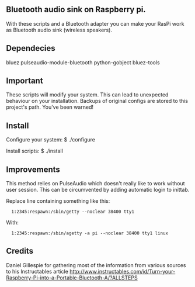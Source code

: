 Bluetooth audio sink on Raspberry pi.
-------------------------------------
With these scripts and a Bluetooth adapter you can make your RasPi work as Bluetooth audio sink (wireless speakers).


Dependecies
-----------
bluez
pulseaudio-module-bluetooth
python-gobject
bluez-tools


Important
---------
These scripts will modify your system. This can lead to unexpected behaviour on your installation.
Backups of original configs are stored to this project's path. You've been warned!


Install
-------
Configure your system:
$ ./configure

Install scripts:
$ ./install


Improvements
------------

This method relies on PulseAudio which doesn't really like to work without user session. 
This can be circumvented by adding automatic login to inittab.

Replace line containing something like this:
```
  1:2345:respawn:/sbin/getty --noclear 38400 tty1
```
With:
```
  1:2345:respawn:/sbin/agetty -a pi --noclear 38400 tty1 linux
```

Credits
-------
Daniel Gillespie for gathering most of the information from various sources to his Instructables article http://www.instructables.com/id/Turn-your-Raspberry-Pi-into-a-Portable-Bluetooth-A/?ALLSTEPS


